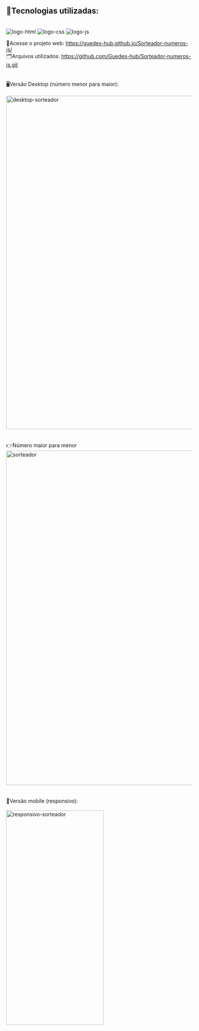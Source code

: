 



<h2>🤖Tecnologias utilizadas:</h2>
<br>

 <img src="https://img.shields.io/badge/HTML5-E34F26?style=for-the-badge&logo=html5&logoColor=white" alt="logo-html"  />
 <img src="https://img.shields.io/badge/CSS3-1572B6?style=for-the-badge&logo=css3&logoColor=white" alt="logo-css" />
  <img src="https://img.shields.io/badge/JavaScript-F7DF1E?style=for-the-badge&logo=JavaScript&logoColor=white" alt="logo-js" />
<br>

🚀Acesse o projeto web: https://guedes-hub.github.io/Sorteador-numeros-js/
<br>
🗂️Arquivos utilizados: https://github.com/Guedes-hub/Sorteador-numeros-js.git
<br>
<br>
<br>
🖥️Versão Desktop (número menor para maior):
<br>
<br>
<img width="1918" height="897" alt="desktop-sorteador" src="https://github.com/user-attachments/assets/40205424-ced0-4599-986e-084b80da18bd" />
<br>
<br>
<br>
👉Número maior para menor
<img width="1907" height="900" alt="sorteador" src="https://github.com/user-attachments/assets/24369057-b7aa-4936-98c0-6e2d498b3a69" />
<br>
<br>
<br>
📱Versão mobile (responsivo):
<br>
<br>
<img width="263" height="577" alt="responsivo-sorteador" src="https://github.com/user-attachments/assets/cf9d8599-508a-47bb-bcf3-a99027c4d5f1" />



